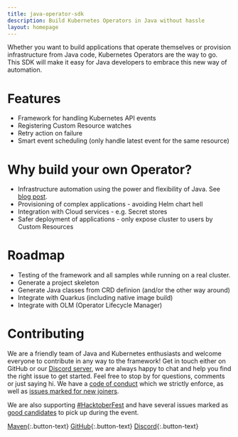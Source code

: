 ```yaml
---
title: java-operator-sdk
description: Build Kubernetes Operators in Java without hassle
layout: homepage
---
```


Whether you want to build applications that operate themselves or provision infrastructure from Java code, Kubernetes
Operators are the way to go. This SDK will make it easy for Java developers to embrace this new way of automation.

# Features
* Framework for handling Kubernetes API events
* Registering Custom Resource watches
* Retry action on failure
* Smart event scheduling (only handle latest event for the same resource)

# Why build your own Operator?
* Infrastructure automation using the power and flexibility of Java. See [blog post](https://blog.container-solutions.com/cloud-native-java-infrastructure-automation-with-kubernetes-operators).
* Provisioning of complex applications - avoiding Helm chart hell
* Integration with Cloud services - e.g. Secret stores
* Safer deployment of applications - only expose cluster to users by Custom Resources

# Roadmap
* Testing of the framework and all samples while running on a real cluster.
* Generate a project skeleton
* Generate Java classes from CRD definion (and/or the other way around)
* Integrate with Quarkus (including native image build)
* Integrate with OLM (Operator Lifecycle Manager)

# Contributing
We are a friendly team of Java and Kubernetes enthusiasts and welcome everyone to contribute in any way to the framework!
Get in touch either on GitHub or our [Discord server](https://discord.gg/DacEhAy), we are always happy to chat and help
you find the right issue to get started. Feel free to stop by for questions, comments or just saying hi.
We have a [code of conduct](https://github.com/ContainerSolutions/java-operator-sdk/blob/master/CODE_OF_CONDUCT.md)
which we strictly enforce, as well as [issues marked for new joiners](https://github.com/ContainerSolutions/java-operator-sdk/issues?q=is%3Aissue+is%3Aopen+label%3A%22good+first+issue%22).

We are also supporting [#HacktoberFest](https://hacktoberfest.digitalocean.com/) and have several issues marked as [good
candidates](https://github.com/ContainerSolutions/java-operator-sdk/issues?q=is%3Aissue+is%3Aopen+label%3A%22hacktoberfest%22+) to pick up during the event. 

[Maven](https://mvnrepository.com/artifact/com.github.containersolutions/java-operator-sdk){:.button-text}
[GitHub](https://github.com/ContainerSolutions/java-operator-sdk){:.button-text}
[Discord](https://discord.gg/DacEhAy){:.button-text}
